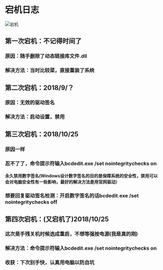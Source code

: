 # 宕机日志
![宕机](https://github.com/lyMeiSEU/Down-log/blob/master/Dangji.jpg)
## 第一次宕机：不记得时间了
### 原因：随手删除了动态链接库文件.dll
### 解决方法：当时比较菜，直接重装了系统
## 第二次宕机：2018/9/？
### 原因：无效的驱动签名
### 解决方法：启动设置，禁用
## 第三次宕机：2018/10/25
### 原因一样
### 忍不了了，命令提示符输入bcdedit.exe /set nointegritychecks on
#### 永久禁用数字签名(Windows设计数字签名的目的是保障系统的安全性，禁用可以会对电脑安全性有一些影响，最好的解决方法是用官网驱动）
### 想要回复驱动签名检测：开启数字签名的话bcdedit.exe /set nointegritychecks off
## 第四次宕机：(又宕机了)2018/10/25
### 这次是手残关机时候选成重启，不想等强按电源(我是真的刚)
### 解决方法：命令提示符输入bcdedit.exe /set nointegritychecks on
### 收获：下次别手快，认真用电脑以防自坑